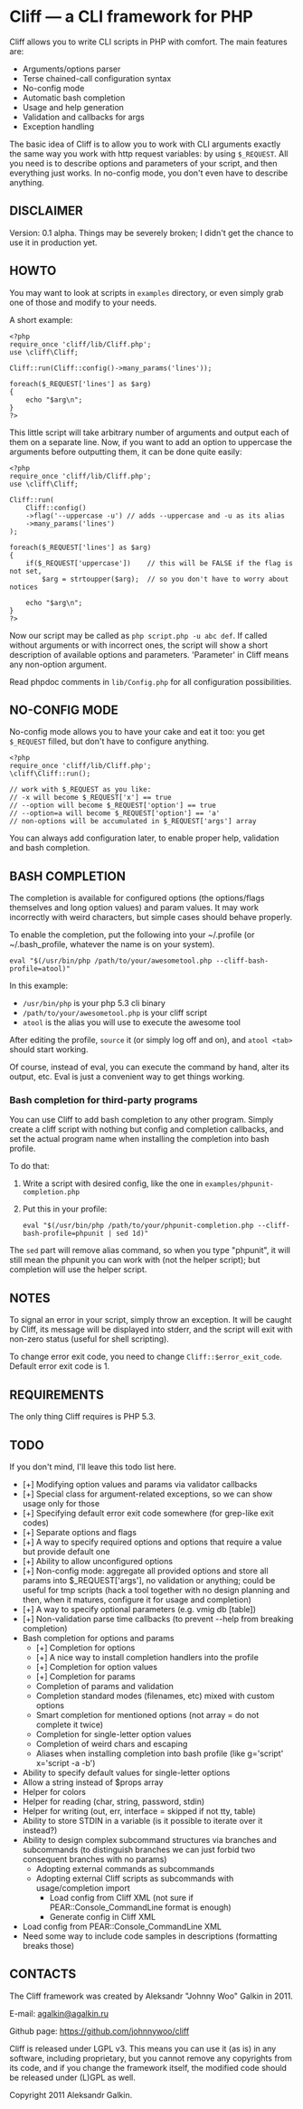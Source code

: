 # Cliff — a CLI framework for PHP

Cliff allows you to write CLI scripts in PHP with comfort.
The main features are:

  * Arguments/options parser
  * Terse chained-call configuration syntax
  * No-config mode
  * Automatic bash completion
  * Usage and help generation
  * Validation and callbacks for args
  * Exception handling

The basic idea of Cliff is to allow you to work with CLI arguments exactly the same way
you work with http request variables: by using `$_REQUEST`. All you need is to describe
options and parameters of your script, and then everything just works. In no-config mode,
you don't even have to describe anything.

## DISCLAIMER

Version: 0.1 alpha. Things may be severely broken; I didn't get the chance to use it in 
production yet.

## HOWTO

You may want to look at scripts in `examples` directory, or even simply grab one of those
and modify to your needs.

A short example:

    <?php
    require_once 'cliff/lib/Cliff.php';
    use \cliff\Cliff;

    Cliff::run(Cliff::config()->many_params('lines'));

    foreach($_REQUEST['lines'] as $arg)
    {
        echo "$arg\n";
    }
    ?>

This little script will take arbitrary number of arguments and output each of them
on a separate line. Now, if you want to add an option to uppercase the arguments
before outputting them, it can be done quite easily:

    <?php
    require_once 'cliff/lib/Cliff.php';
    use \cliff\Cliff;

    Cliff::run(
        Cliff::config()
        ->flag('--uppercase -u') // adds --uppercase and -u as its alias
        ->many_params('lines')
    );

    foreach($_REQUEST['lines'] as $arg)
    {
        if($_REQUEST['uppercase'])    // this will be FALSE if the flag is not set,
            $arg = strtoupper($arg);  // so you don't have to worry about notices

        echo "$arg\n";
    }
    ?>

Now our script may be called as `php script.php -u abc def`. If called without arguments
or with incorrect ones, the script will show a short description of available options and
parameters. 'Parameter' in Cliff means any non-option argument.

Read phpdoc comments in `lib/Config.php` for all configuration possibilities.

## NO-CONFIG MODE

No-config mode allows you to have your cake and eat it too: you get `$_REQUEST` filled,
but don't have to configure anything.

    <?php
    require_once 'cliff/lib/Cliff.php';
    \cliff\Cliff::run();

    // work with $_REQUEST as you like:
    // -x will become $_REQUEST['x'] == true
    // --option will become $_REQUEST['option'] == true
    // --option=a will become $_REQUEST['option'] == 'a'
    // non-options will be accumulated in $_REQUEST['args'] array

You can always add configuration later, to enable proper help, validation and bash completion.

## BASH COMPLETION

The completion is available for configured options (the options/flags themselves
and long option values) and param values. It may work incorrectly with weird characters,
but simple cases should behave properly.

To enable the completion, put the following into your ~/.profile
(or ~/.bash_profile, whatever the name is on your system).

    eval "$(/usr/bin/php /path/to/your/awesometool.php --cliff-bash-profile=atool)"

In this example:

 * `/usr/bin/php` is your php 5.3 cli binary
 * `/path/to/your/awesometool.php` is your cliff script
 * `atool` is the alias you will use to execute the awesome tool

After editing the profile, `source` it (or simply log off and on), and `atool <tab>` should
start working.

Of course, instead of eval, you can execute the command by hand, alter its output, etc.
Eval is just a convenient way to get things working.

### Bash completion for third-party programs

You can use Cliff to add bash completion to any other program. Simply create a cliff script
with nothing but config and completion callbacks, and set the actual program name
when installing the completion into bash profile.

To do that:

 1. Write a script with desired config, like the one in `examples/phpunit-completion.php`
 2. Put this in your profile:

        eval "$(/usr/bin/php /path/to/your/phpunit-completion.php --cliff-bash-profile=phpunit | sed 1d)"

The `sed` part will remove alias command, so when you type "phpunit", it will still mean the phpunit
you can work with (not the helper script); but completion will use the helper script.

## NOTES

To signal an error in your script, simply throw an exception. It will be caught by Cliff,
its message will be displayed into stderr, and the script will exit with non-zero status
(useful for shell scripting).

To change error exit code, you need to change `Cliff::$error_exit_code`. Default error exit code is 1.

## REQUIREMENTS

The only thing Cliff requires is PHP 5.3.

## TODO

If you don't mind, I'll leave this todo list here.

  * [+] Modifying option values and params via validator callbacks
  * [+] Special class for argument-related exceptions, so we can show usage only for those
  * [+] Specifying default error exit code somewhere (for grep-like exit codes)
  * [+] Separate options and flags
  * [+] A way to specify required options and options that require a value but provide default one
  * [+] Ability to allow unconfigured options
  * [+] Non-config mode: aggregate all provided options and store all params into $_REQUEST['args'],
    no validation or anything; could be useful for tmp scripts (hack a tool together with no design
    planning and then, when it matures, configure it for usage and completion)
  * [+] A way to specify optional parameters (e.g. vmig db [table])
  * [+] Non-validation parse time callbacks (to prevent --help from breaking completion)
  * Bash completion for options and params
    * [+] Completion for options
    * [+] A nice way to install completion handlers into the profile
    * [+] Completion for option values
    * [+] Completion for params
    * Completion of params and validation
    * Completion standard modes (filenames, etc) mixed with custom options
    * Smart completion for mentioned options (not array = do not complete it twice)
    * Completion for single-letter option values
    * Completion of weird chars and escaping
    * Aliases when installing completion into bash profile (like g='script' x='script -a -b')
  * Ability to specify default values for single-letter options
  * Allow a string instead of $props array
  * Helper for colors
  * Helper for reading (char, string, password, stdin)
  * Helper for writing (out, err, interface = skipped if not tty, table)
  * Ability to store STDIN in a variable (is it possible to iterate over it instead?)
  * Ability to design complex subcommand structures via branches and subcommands
    (to distinguish branches we can just forbid two consequent branches with no params)
    * Adopting external commands as subcommands
    * Adopting external Cliff scripts as subcommands with usage/completion import
      * Load config from Cliff XML (not sure if PEAR::Console_CommandLine format is enough)
      * Generate config in Cliff XML
  * Load config from PEAR::Console_CommandLine XML
  * Need some way to include code samples in descriptions (formatting breaks those)

## CONTACTS

The Cliff framework was created by Aleksandr "Johnny Woo" Galkin in 2011.

E-mail: agalkin@agalkin.ru

Github page: https://github.com/johnnywoo/cliff

Cliff is released under LGPL v3. This means you can use it (as is) in any software,
including proprietary, but you cannot remove any copyrights from its code, and if
you change the framework itself, the modified code should be released under (L)GPL as well.

Copyright 2011 Aleksandr Galkin.
